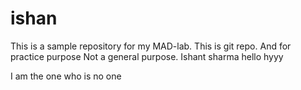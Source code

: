 # ishan
This is a sample repository for my MAD-lab.
This is git repo.
And for practice purpose
Not a general purpose.
Ishant sharma
hello
hyyy


I am the one who is no one


